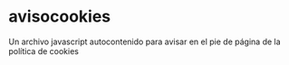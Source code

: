avisocookies
============

Un archivo javascript autocontenido para avisar en el pie de página de la política de cookies
